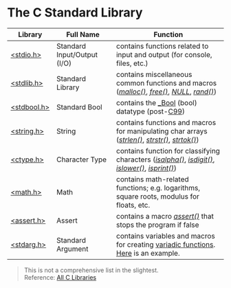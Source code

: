 # The C Standard Library

| Library | Full Name | Function |
| ------- | --------- | -------- |
| [\<stdio.h\>](https://en.cppreference.com/w/c/io)| Standard Input/Output (I/O) | contains functions related to input and output (for console, files, etc.) |
| [\<stdlib.h\>](https://www.tutorialspoint.com/c_standard_library/stdlib_h.htm) | Standard Library | contains miscellaneous common functions and macros ([_malloc()_](https://www.tutorialspoint.com/c_standard_library/c_function_malloc.htm), [_free()_](https://www.tutorialspoint.com/c_standard_library/c_function_free.htm), [_NULL_](https://www.geeksforgeeks.org/few-bytes-on-null-pointer-in-c/), [_rand()_](https://www.tutorialspoint.com/c_standard_library/c_function_rand.htm)) |
| [\<stdbool.h\>](https://en.wikibooks.org/wiki/C_Programming/stdbool.h) | Standard Bool | contains the [\_Bool](https://c-for-dummies.com/blog/?p=2956) (bool) datatype (post-[C99](https://en.wikipedia.org/wiki/C99)) |
| [\<string.h\>](https://www.tutorialspoint.com/c_standard_library/string_h.htm) | String | contains functions and macros for manipulating char arrays ([_strlen()_](https://www.tutorialspoint.com/c_standard_library/c_function_strlen.htm), [_strstr()_](https://www.tutorialspoint.com/c_standard_library/c_function_strstr.htm), [_strtok()_](https://www.tutorialspoint.com/c_standard_library/c_function_strtok.htm))|
| [\<ctype.h\>](https://www.tutorialspoint.com/c_standard_library/ctype_h.htm) | Character Type | contains function for classifying characters ([_isalpha()_](https://www.tutorialspoint.com/c_standard_library/c_function_isalpha.htm), [_isdigit()_](https://www.tutorialspoint.com/c_standard_library/c_function_isdigit.htm), [_islower()_](https://www.tutorialspoint.com/c_standard_library/c_function_islower.htm), [_isprint()_](https://www.tutorialspoint.com/c_standard_library/c_function_isprint.htm)) | 
| [\<math.h\>](https://www.tutorialspoint.com/c_standard_library/math_h.htm) | Math | contains math-related functions; e.g. logarithms, square roots, modulus for floats, etc. |
| [\<assert.h\>](https://www.tutorialspoint.com/c_standard_library/c_macro_assert.htm) | Assert | contains a macro [_assert()_](https://www.tutorialspoint.com/c_standard_library/c_macro_assert.htm) that stops the program if false |
| [\<stdarg.h\>](https://www.tutorialspoint.com/c_standard_library/stdarg_h.htm) | Standard Argument | contains variables and macros for creating [variadic functions](https://www.gnu.org/software/libc/manual/html_node/Why-Variadic.html). [Here](https://www.gnu.org/software/libc/manual/html_node/Variadic-Example.html) is an example. |
> This is not a comprehensive list in the slightest. <br />
> Reference: [All C Libraries](https://doc.bccnsoft.com/docs/cppreference2015/en/c/header.html)
